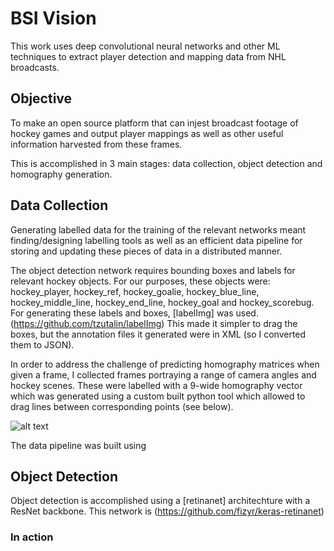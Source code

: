 # BSI Vision

This work uses deep convolutional neural networks and other ML techniques to extract player detection and mapping data from NHL broadcasts.

## Objective

To make an open source platform that can injest broadcast footage of hockey games and output player mappings as well as other useful information harvested from these frames.

This is accomplished in 3 main stages: data collection, object detection and homography generation.

## Data Collection

Generating labelled data for the training of the relevant networks meant finding/designing labelling tools as well as an efficient data pipeline for storing and updating these pieces of data in a distributed manner.

The object detection network requires bounding boxes and labels for relevant hockey objects.  For our purposes, these objects were: hockey_player, hockey_ref, hockey_goalie, hockey_blue_line, hockey_middle_line, hockey_end_line, hockey_goal and hockey_scorebug.  For generating these labels and boxes, [labelImg] was used. (https://github.com/tzutalin/labelImg)  This made it simpler to drag the boxes, but the annotation files it generated were in XML (so I converted them to JSON). 

In order to address the challenge of predicting homography matrices when given a frame, I collected frames portraying a range of camera angles and hockey scenes.  These were labelled with a 9-wide homography vector which was generated using a custom built python tool which allowed to drag lines between corresponding points (see below).

![alt text](https://raw.githubusercontent.com/ccweaver1/bsi_vision/master/demo/matching.png)


The data pipeline was built using 
## Object Detection

Object detection is accomplished using a [retinanet] architechture with a ResNet backbone.  This network is 
(https://github.com/fizyr/keras-retinanet)

### In action



